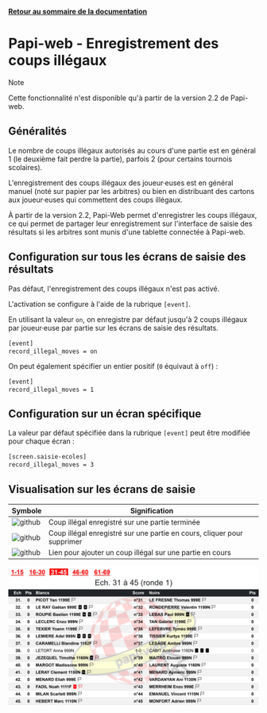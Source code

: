 **[Retour au sommaire de la documentation](../README.md)**

# Papi-web - Enregistrement des coups illégaux

> [!NOTE]
> Cette fonctionnalité n'est disponible qu'à partir de la version 2.2 de Papi-web.<br/>

## Généralités

Le nombre de coups illégaux autorisés au cours d'une partie est en général 1 (le deuxième fait perdre la partie), parfois 2 (pour certains tournois scolaires).

L'enregistrement des coups illégaux des joueur·euses est en général manuel (noté sur papier par les arbitres) ou bien en distribuant des cartons aux joueur·euses qui commettent des coups illégaux.

À partir de la version 2.2, Papi-Web permet d'enregistrer les coups illégaux, ce qui permet de partager leur enregistrement sur l'interface de saisie des résultats si les arbitres sont munis d'une tablette connectée à Papi-web.

## Configuration sur tous les écrans de saisie des résultats

Pas défaut, l'enregistrement des coups illégaux n'est pas activé.

L'activation se configure à l'aide de la rubrique `[event]`.

En utilisant la valeur `on`, on enregistre par défaut jusqu'à 2 coups illégaux par joueur·euse par partie sur les écrans de saisie des résultats.

```
[event]
record_illegal_moves = on
```

On peut également spécifier un entier positif (`0` équivaut à `off`) :

```
[event]
record_illegal_moves = 1
```

## Configuration sur un écran spécifique

La valeur par défaut spécifiée dans la rubrique `[event]` peut être modifiée pour chaque écran :

```
[screen.saisie-ecoles]
record_illegal_moves = 3
```

## Visualisation sur les écrans de saisie

| Symbole                                                                    | Signification                                                           |
|----------------------------------------------------------------------------|-------------------------------------------------------------------------|
| ![github](https://icons.getbootstrap.com/assets/icons/file-fill.svg)       | Coup illégal enregistré sur une partie terminée                         |
| ![github](https://icons.getbootstrap.com/assets/icons/file-excel-fill.svg) | Coup illégal enregistré sur une partie en cours, cliquer pour supprimer |
| ![github](https://icons.getbootstrap.com/assets/icons/flag.svg)            | Lien pour ajouter un coup illégal sur une partie en cours               |

![Enregistrement des coups illégaux](images/illegal-moves.jpg)
